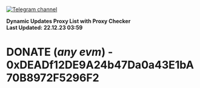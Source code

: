 [![Telegram channel](https://img.shields.io/endpoint?url=https://runkit.io/damiankrawczyk/telegram-badge/branches/master?url=https://t.me/n4z4v0d)](https://t.me/n4z4v0d) 

**Dynamic Updates Proxy List with Proxy Checker**  
**Last Updated: 22.12.23 03:59**

# DONATE (_any evm_) - 0xDEADf12DE9A24b47Da0a43E1bA70B8972F5296F2
